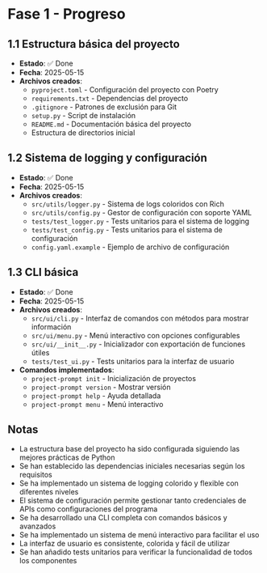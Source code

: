 # Fase 1 - Progreso

## 1.1 Estructura básica del proyecto
- **Estado**: ✅ Done
- **Fecha**: 2025-05-15
- **Archivos creados**:
  - `pyproject.toml` - Configuración del proyecto con Poetry
  - `requirements.txt` - Dependencias del proyecto
  - `.gitignore` - Patrones de exclusión para Git
  - `setup.py` - Script de instalación
  - `README.md` - Documentación básica del proyecto
  - Estructura de directorios inicial

## 1.2 Sistema de logging y configuración
- **Estado**: ✅ Done
- **Fecha**: 2025-05-15
- **Archivos creados**:
  - `src/utils/logger.py` - Sistema de logs coloridos con Rich
  - `src/utils/config.py` - Gestor de configuración con soporte YAML
  - `tests/test_logger.py` - Tests unitarios para el sistema de logging
  - `tests/test_config.py` - Tests unitarios para el sistema de configuración
  - `config.yaml.example` - Ejemplo de archivo de configuración

## 1.3 CLI básica
- **Estado**: ✅ Done
- **Fecha**: 2025-05-15
- **Archivos creados**:
  - `src/ui/cli.py` - Interfaz de comandos con métodos para mostrar información
  - `src/ui/menu.py` - Menú interactivo con opciones configurables
  - `src/ui/__init__.py` - Inicializador con exportación de funciones útiles
  - `tests/test_ui.py` - Tests unitarios para la interfaz de usuario
- **Comandos implementados**:
  - `project-prompt init` - Inicialización de proyectos
  - `project-prompt version` - Mostrar versión 
  - `project-prompt help` - Ayuda detallada
  - `project-prompt menu` - Menú interactivo

## Notas
- La estructura base del proyecto ha sido configurada siguiendo las mejores prácticas de Python
- Se han establecido las dependencias iniciales necesarias según los requisitos
- Se ha implementado un sistema de logging colorido y flexible con diferentes niveles
- El sistema de configuración permite gestionar tanto credenciales de APIs como configuraciones del programa
- Se ha desarrollado una CLI completa con comandos básicos y avanzados
- Se ha implementado un sistema de menú interactivo para facilitar el uso
- La interfaz de usuario es consistente, colorida y fácil de utilizar
- Se han añadido tests unitarios para verificar la funcionalidad de todos los componentes
